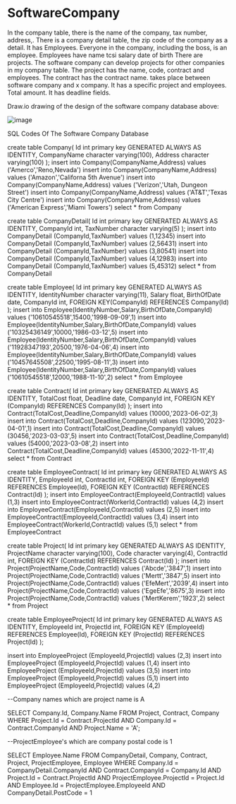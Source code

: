 # SoftwareCompany

In the company table, there is the name of the company, tax number, address,. There is a company detail table, the zip code of the company as a detail. It has Employees. Everyone in the company, including the boss, is an employee. Employees have name tcsi salary date of birth There are projects. The software company can develop projects for other companies in my company table. The project has the name, code, contract and employees. The contract has the contract name. takes place between software company and x company. It has a specific project and employees. Total amount. It has deadline fields.

Draw.io drawing of the design of the software company database above:

![image](https://github.com/BeratEgePercinel/SoftwareCompany/assets/119699844/1530e0eb-7236-4a33-845e-81b5c2085ef8)

SQL Codes Of The Software Company Database

create table Company( Id int primary key GENERATED ALWAYS AS IDENTITY, CompanyName character varying(100), Address character varying(100) ); insert into Company(CompanyName,Address) values ('Amerco','Reno,Nevada') insert into Company(CompanyName,Address) values ('Amazon','Californa 5th Avenue') insert into Company(CompanyName,Address) values ('Verizon','Utah, Dungeon Street') insert into Company(CompanyName,Address) values ('AT&T','Texas City Centre') insert into Company(CompanyName,Address) values ('American Express','Miami Towers') select * from Company

create table CompanyDetail( Id int primary key GENERATED ALWAYS AS IDENTITY, CompanyId int, TaxNumber character varying(5) ); insert into CompanyDetail (CompanyId,TaxNumber) values (1,12345) insert into CompanyDetail (CompanyId,TaxNumber) values (2,56431) insert into CompanyDetail (CompanyId,TaxNumber) values (3,80541) insert into CompanyDetail (CompanyId,TaxNumber) values (4,12983) insert into CompanyDetail (CompanyId,TaxNumber) values (5,45312) select * from CompanyDetail

create table Employee( Id int primary key GENERATED ALWAYS AS IDENTITY, IdentityNumber character varying(11), Salary float, BirthOfDate date, CompanyId int, FOREIGN KEY(CompanyId) REFERENCES Company(Id) ); insert into Employee(IdentityNumber,Salary,BirthOfDate,CompanyId) values ('10610545518',15400,'1998-09-09',1) insert into Employee(IdentityNumber,Salary,BirthOfDate,CompanyId) values ('10325436149',10000,'1986-03-12',5) insert into Employee(IdentityNumber,Salary,BirthOfDate,CompanyId) values ('11928347193',20500,'1976-04-06',4) insert into Employee(IdentityNumber,Salary,BirthOfDate,CompanyId) values ('10457645508',22500,'1995-08-11',3) insert into Employee(IdentityNumber,Salary,BirthOfDate,CompanyId) values ('10610545518',12000,'1988-11-10',2) select * from Employee

create table Contract( Id int primary key GENERATED ALWAYS AS IDENTITY, TotalCost float, Deadline date, CompanyId int, FOREIGN KEY (CompanyId) REFERENCES Company(Id) ); insert into Contract(TotalCost,Deadline,CompanyId) values (10000,'2023-06-02',3) insert into Contract(TotalCost,Deadline,CompanyId) values (123090,'2023-04-01',1) insert into Contract(TotalCost,Deadline,CompanyId) values (30456,'2023-03-03',5) insert into Contract(TotalCost,Deadline,CompanyId) values (54000,'2023-03-08',2) insert into Contract(TotalCost,Deadline,CompanyId) values (45300,'2022-11-11',4) select * from Contract

create table EmployeeContract( Id int primary key GENERATED ALWAYS AS IDENTITY, EmployeeId int, ContractId int, FOREIGN KEY (EmployeeId) REFERENCES Employee(Id), FOREIGN KEY (ContractId) REFERENCES Contract(Id) ); insert into EmployeeContract(EmployeeId,ContractId) values (1,3) insert into EmployeeContract(WorkerId,ContractId) values (4,2) insert into EmployeeContract(EmployeeId,ContractId) values (2,5) insert into EmployeeContract(EmployeeId,ContractId) values (3,4) insert into EmployeeContract(WorkerId,ContractId) values (5,1) select * from EmployeeContract

create table Project( Id int primary key GENERATED ALWAYS AS IDENTITY, ProjectName character varying(100), Code character varying(4), ContractId int, FOREIGN KEY (ContractId) REFERENCES Contract(Id) ); insert into Project(ProjectName,Code,ContractId) values ('Abcde','3847',1) insert into Project(ProjectName,Code,ContractId) values ('Mertt','3847',5) insert into Project(ProjectName,Code,ContractId) values ('EfeMert','2039',4) insert into Project(ProjectName,Code,ContractId) values ('EgeEfe','8675',3) insert into Project(ProjectName,Code,ContractId) values ('MertKerem','1923',2) select * from Project

create table EmployeeProject( Id int primary key GENERATED ALWAYS AS IDENTITY, EmployeeId int, ProjectId int, FOREIGN KEY (EmployeeId) REFERENCES Employee(Id), FOREIGN KEY (ProjectId) REFERENCES Project(Id) );

insert into EmployeeProject (EmployeeId,ProjectId) values (2,3) insert into EmployeeProject (EmployeeId,ProjectId) values (1,4) insert into EmployeeProject (EmployeeId,ProjectId) values (3,5) insert into EmployeeProject (EmployeeId,ProjectId) values (5,1) insert into EmployeeProject (EmployeeId,ProjectId) values (4,2)

--Company names which are project name is A

SELECT Company.Id, Company.Name FROM Project, Contract, Company
WHERE Project.Id = Contract.ProjectId
AND   Company.Id = Contract.CompanyId
AND   Project.Name = 'A';

--ProjectEmployee's which are company postal code is 1

SELECT Employee.Name FROM CompanyDetail, Company, Contract, Project, ProjectEmployee, Employee
WHERE Company.Id = CompanyDetail.CompanyId
AND   Contract.CompanyId = Company.Id
AND   Project.Id = Contract.ProjectId
AND   ProjectEmployee.ProjectId = Project.Id
AND   Employee.Id = ProjectEmployee.EmployeeId
AND   CompanyDetail.PostCode = 1




